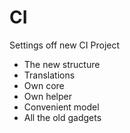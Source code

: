 CI
==

Settings off new CI Project

* The new structure
* Translations
* Own core
* Own helper
* Convenient model
* All the old gadgets
